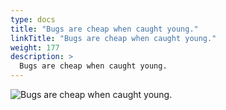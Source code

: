 ```yaml
---
type: docs
title: "Bugs are cheap when caught young."
linkTitle: "Bugs are cheap when caught young."
weight: 177
description: >
  Bugs are cheap when caught young.
---
```


![Bugs are cheap when caught young.](/images/bootcamp-slides/microservices-bootcamp/Slide177.PNG)
